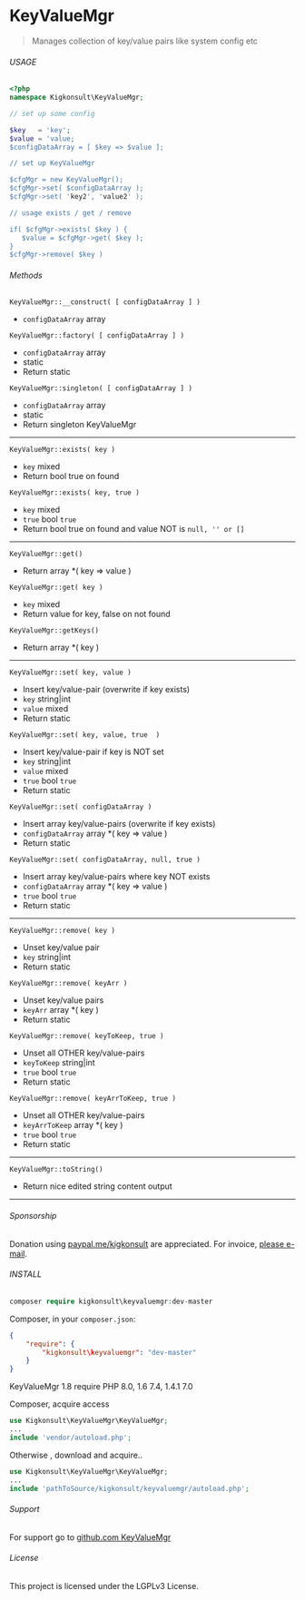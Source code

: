 
# KeyValueMgr

> Manages collection of key/value pairs like system config etc


###### USAGE 
 
``` php
<?php
namespace Kigkonsult\KeyValueMgr;

// set up some config

$key   = 'key';
$value = 'value;
$configDataArray = [ $key => $value ];

// set up KeyValueMgr

$cfgMgr = new KeyValueMgr();
$cfgMgr->set( $configDataArray );
$cfgMgr->set( 'key2', 'value2' );

// usage exists / get / remove

if( $cfgMgr->exists( $key ) {
   $value = $cfgMgr->get( $key );
}
$cfgMgr->remove( $key )
```

###### Methods

```KeyValueMgr::__construct( [ configDataArray ] )```
* ```configDataArray``` array 

```KeyValueMgr::factory( [ configDataArray ] )```
* ```configDataArray```  array
* static
* Return static

```KeyValueMgr::singleton( [ configDataArray ] )```
* ```configDataArray```  array
* static
* Return singleton KeyValueMgr
---

```KeyValueMgr::exists( key )```
* ```key``` mixed
* Return bool true on found

```KeyValueMgr::exists( key, true )```
* ```key``` mixed
* ```true``` bool ```true```
* Return bool true on found and value NOT is ```null, '' or []```
---

```KeyValueMgr::get()```
* Return array *( key => value )

```KeyValueMgr::get( key )```
* ```key``` mixed
* Return value for key, false on not found

```KeyValueMgr::getKeys()```
* Return array *( key )
---

```KeyValueMgr::set( key, value )```
* Insert key/value-pair (overwrite if key exists)
* ```key```    string|int 
* ```value```  mixed 
* Return static

```KeyValueMgr::set( key, value, true  )```
* Insert key/value-pair if key is NOT set
* ```key```    string|int 
* ```value```  mixed 
* ```true``` bool ```true```
* Return static

```KeyValueMgr::set( configDataArray )```
* Insert array key/value-pairs (overwrite if key exists)
* ```configDataArray```  array *( key => value )
* Return static

```KeyValueMgr::set( configDataArray, null, true )```
* Insert array key/value-pairs where key NOT exists
* ```configDataArray```  array *( key => value )
* ```true``` bool ```true```
* Return static
---

```KeyValueMgr::remove( key )```
* Unset key/value pair
* ```key```    string|int 
* Return static

```KeyValueMgr::remove( keyArr )```
* Unset key/value pairs
* ```keyArr```  array *( key )
* Return static

```KeyValueMgr::remove( keyToKeep, true )```
* Unset all OTHER key/value-pairs 
* ```keyToKeep```  string|int 
* ```true``` bool ```true```
* Return static

```KeyValueMgr::remove( keyArrToKeep, true )```
* Unset all OTHER key/value-pairs 
* ```keyArrToKeep```  array *( key )
* ```true``` bool ```true```
* Return static
---

```KeyValueMgr::toString()```
* Return nice edited string content output
---

###### Sponsorship

Donation using <a href="https://paypal.me/kigkonsult?locale.x=en_US" rel="nofollow">paypal.me/kigkonsult</a> are appreciated. 
For invoice, <a href="mailto:ical@kigkonsult.se">please e-mail</a>.

###### INSTALL

``` php
composer require kigkonsult\keyvaluemgr:dev-master
```

Composer, in your `composer.json`:

``` json
{
    "require": {
        "kigkonsult\keyvaluemgr": "dev-master"
    }
}
```

KeyValueMgr 1.8 require PHP 8.0, 1.6 7.4, 1.4.1 7.0

Composer, acquire access
``` php
use Kigkonsult\KeyValueMgr\KeyValueMgr;
...
include 'vendor/autoload.php';
```


Otherwise , download and acquire..

``` php
use Kigkonsult\KeyValueMgr\KeyValueMgr;
...
include 'pathToSource/kigkonsult/keyvaluemgr/autoload.php';
```


###### Support

For support go to [github.com KeyValueMgr]


###### License

This project is licensed under the LGPLv3 License.


[Composer]:https://getcomposer.org/
[github.com KeyValueMgr]:https://github.com/iCalcreator/keyvaluemgr
